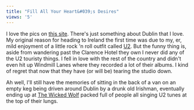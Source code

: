 ```yaml
---
title: "Fill All Your Heart&#039;s Desires"
views: '5'
---
```

<p>I love the pics on <a href="http://www.tomcosgrave.com/photography/dublin/index.htm">this site</a>.  There's just something about Dublin that I love.  My original reason for heading to Ireland the first time was due to my, er, mild enjoyment of a little rock 'n roll outfit called <a href="http://www.u2log.com">U2</a>.  But the funny thing is, aside from wandering past the Clarence Hotel they own I never did any of the U2 touristy things.  I fell in love with the rest of the country and didn't even hit up Windmill Lanes where they recorded a lot of their albums.  I kind of regret that now that they have (or will be) tearing the studio down.</p>
<p>Ah well, I'll still have the memories of sitting in the back of a van on an empty keg being driven around Dublin by a drunk old Irishman, eventually ending up at <a href="http://www.hotspots.ie/pubs/the_wicked_wolf_bar.asp">The Wicked Wolf</a> packed full of people all singing U2 tunes at the top of their lungs.</p>
